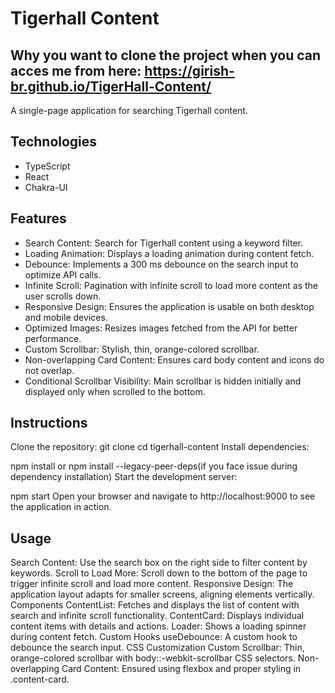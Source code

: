 # Tigerhall Content

## Why you want to clone the project when you can acces me from here: https://girish-br.github.io/TigerHall-Content/

A single-page application for searching Tigerhall content.

## Technologies

- TypeScript
- React
- Chakra-UI

## Features
- Search Content: Search for Tigerhall content using a keyword filter.
- Loading Animation: Displays a loading animation during content fetch.
- Debounce: Implements a 300 ms debounce on the search input to optimize API calls.
- Infinite Scroll: Pagination with infinite scroll to load more content as the user scrolls down.
- Responsive Design: Ensures the application is usable on both desktop and mobile devices.
- Optimized Images: Resizes images fetched from the API for better performance.
- Custom Scrollbar: Stylish, thin, orange-colored scrollbar.
- Non-overlapping Card Content: Ensures card body content and icons do not overlap.
- Conditional Scrollbar Visibility: Main scrollbar is hidden initially and displayed only when scrolled to the bottom.

## Instructions
Clone the repository:
git clone <repository-url>
cd tigerhall-content
Install dependencies:

npm install or npm install --legacy-peer-deps(if you face issue during dependency installation)
Start the development server:

npm start
Open your browser and navigate to http://localhost:9000 to see the application in action.

## Usage
Search Content: Use the search box on the right side to filter content by keywords.
Scroll to Load More: Scroll down to the bottom of the page to trigger infinite scroll and load more content.
Responsive Design: The application layout adapts for smaller screens, aligning elements vertically.
Components
ContentList: Fetches and displays the list of content with search and infinite scroll functionality.
ContentCard: Displays individual content items with details and actions.
Loader: Shows a loading spinner during content fetch.
Custom Hooks
useDebounce: A custom hook to debounce the search input.
CSS Customization
Custom Scrollbar: Thin, orange-colored scrollbar with body::-webkit-scrollbar CSS selectors.
Non-overlapping Card Content: Ensured using flexbox and proper styling in .content-card.
